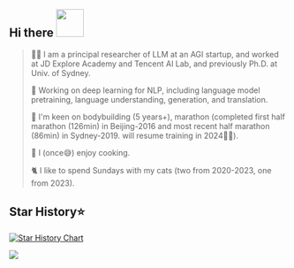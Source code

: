 <!-- <img align="right" src="https://github-readme-stats.vercel.app/api?username=alphadl&?count_private=true&show_icons=true&theme=vue" /> -->

<!-- <img align="right" src="https://github-readme-stats.vercel.app/api/wakatime?username=alphadl&?count_private=true&show_icons=true&theme=vue" /> -->


<h2> Hi there <img src="https://media.giphy.com/media/mGcNjsfWAjY5AEZNw6/giphy.gif" width="50"> </h2> 

> <p align='left'>🙋‍♂️ I am a principal researcher of LLM at an AGI startup, and worked at JD Explore Academy and Tencent AI Lab, and previously Ph.D. at Univ. of Sydney. </p>
> 
> <p align='left'>🔭 Working on deep learning for NLP, including language model pretraining, language understanding, generation, and translation.</p>
> 
> <p align='left'>💪 I'm keen on bodybuilding (5 years+), marathon (completed first half marathon (126min) in Beijing-2016 and most recent half marathon (86min) in Sydney-2019. will resume training in 2024💪🏻). </p>
> 
> <p align='left'>🥗 I (once😅) enjoy cooking. </p>
> 
> <p align='left'>🐈 I like to spend Sundays with my cats (two from 2020-2023, one from 2023). </p>

## Star History⭐️

[![Star History Chart](https://api.star-history.com/svg?repos=WHU-ZQH/ChatGPT-vs.-BERT,Coldmist-Lu/ErrorAnalysis_Prompt,Romainpkq/ChatGPT4MT,alphadl/lookahead.pytorch,alphadl/darts.pytorch1.1&type=Date)](https://star-history.com/#WHU-ZQH/ChatGPT-vs.-BERT&Coldmist-Lu/ErrorAnalysis_Prompt&Romainpkq/ChatGPT4MT&alphadl/lookahead.pytorch&alphadl/darts.pytorch1.1&Date)


![](https://komarev.com/ghpvc/?username=alphadl)
